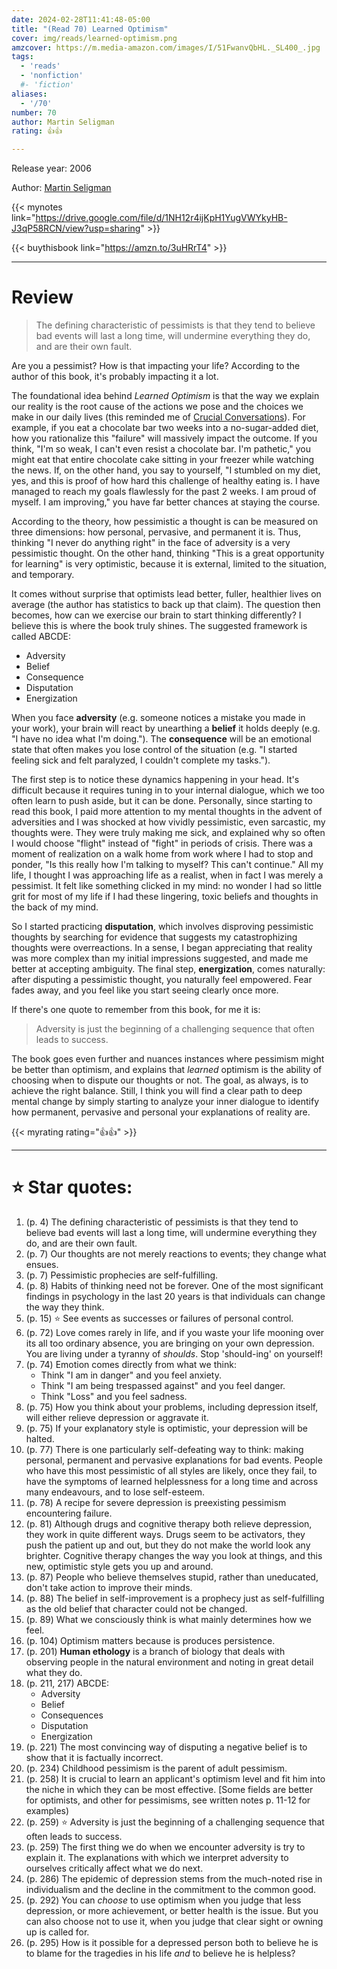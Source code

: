 ```yaml
---
date: 2024-02-28T11:41:48-05:00
title: "(Read 70) Learned Optimism"
cover: img/reads/learned-optimism.png
amzcover: https://m.media-amazon.com/images/I/51FwanvQbHL._SL400_.jpg
tags:
  - 'reads'
  - 'nonfiction'
  #- 'fiction'
aliases:
  - '/70'
number: 70
author: Martin Seligman
rating: 👍👍

---
```


Release year: 2006

Author: [Martin Seligman](https://en.wikipedia.org/wiki/Martin_Seligman)

{{< mynotes link="https://drive.google.com/file/d/1NH12r4ijKpH1YugVWYkyHB-J3qP58RCN/view?usp=sharing" >}}

{{< buythisbook link="https://amzn.to/3uHRrT4" >}}

---

# Review

> The defining characteristic of pessimists is that they tend to believe
> bad events will last a long time, will undermine everything they do,
> and are their own fault.

Are you a pessimist? How is that impacting your life? According to the
author of this book, it's probably impacting it a lot.

The foundational idea behind *Learned Optimism* is that the way we
explain our reality is the root cause of the actions we pose and the
choices we make in our daily lives (this reminded me of [Crucial
Conversations](/46)). For example, if you eat a chocolate bar two weeks into
a no-sugar-added diet, how you 
rationalize this "failure" will massively impact the outcome. If you
think, "I'm so weak, I can't even resist a chocolate bar. I'm pathetic,"
you might eat that entire chocolate cake sitting in your freezer while
watching the news. If, on the other hand, you say to yourself, "I stumbled on my
diet, yes, and this is proof of how hard this challenge of healthy
eating is. I have managed to reach my goals flawlessly for the past 2
weeks. I am proud of myself. I am improving," you have far better
chances at staying the course.

According to the theory, how pessimistic a thought is can be measured on
three dimensions: how personal, pervasive, and permanent it is. Thus,
thinking "I never do anything right" in the face of adversity is a very
pessimistic thought.  On the other hand, thinking "This is a great
opportunity for learning" is very optimistic, because it is external,
limited to the situation, and temporary.

It comes without surprise that optimists lead better, fuller, healthier
lives on average (the author has statistics to back up that claim). The
question then becomes, how can we exercise our brain to start thinking
differently? I believe this is where the book truly shines. The
suggested framework is called ABCDE:

- Adversity
- Belief
- Consequence
- Disputation
- Energization

When you face **adversity** (e.g. someone notices a mistake you made in
your work), your brain will react by unearthing a **belief** it holds
deeply (e.g. "I have no idea what I'm doing."). The **consequence** will
be an emotional state that often makes you lose control of the situation
(e.g. "I started feeling sick and felt paralyzed, I couldn't complete my
tasks.").

The first step is to notice these dynamics happening in your head. It's
difficult because it requires tuning in to your internal dialogue, which
we too often learn to push aside, but it can be done. Personally, since
starting to read this book, I paid more attention to my mental thoughts
in the advent of adversities and I was shocked at how vividly
pessimistic, even sarcastic, my thoughts were. They were truly making me
sick, and explained why so often I would choose "flight" instead of
"fight" in periods of crisis. There was a moment of
realization on a walk home from work where I had to stop and ponder,
"Is this really how I'm talking to myself? This can't continue." All my
life, I thought I was approaching life as a realist, when in fact I was
merely a pessimist.  It felt like something
clicked in my mind: no wonder I had so little grit for most of my life
if I had these lingering, toxic beliefs and thoughts in the back of my
mind.

So I started practicing **disputation**, which involves disproving
pessimistic thoughts by searching for evidence that suggests my
catastrophizing thoughts were overreactions. In a sense, I began
appreciating that reality was more complex than my initial impressions
suggested, and made me better at accepting ambiguity. The final step,
**energization**, comes naturally: after disputing a pessimistic
thought, you naturally feel empowered. Fear fades away, and you feel
like you start seeing clearly once more.

If there's one quote to remember from this book, for me it is:

> Adversity is just the beginning of a challenging sequence that often
> leads to success.

The book goes even further and nuances instances where pessimism might
be better than optimism, and explains that *learned* optimism is the
ability of choosing when to dispute our thoughts or not. The goal, as
always, is to achieve the right balance. Still, I think you will find a
clear path to deep mental change by simply starting to analyze your
inner dialogue to identify how permanent, pervasive and personal your
explanations of reality are.

{{< myrating rating="👍👍" >}}

---

# :star: Star quotes:

1. (p. 4) The defining characteristic of pessimists is that they tend to
   believe bad events will last a long time, will undermine everything
   they do, and are their own fault.
1. (p. 7) Our thoughts are not merely reactions to events; they change
   what ensues.
1. (p. 7) Pessimistic prophecies are self-fulfilling.
1. (p. 8) Habits of thinking need not be forever. One of the most
   significant findings in psychology in the last 20 years is that
   individuals can change the way they think.
1. (p. 15) :star: See events as successes or failures of personal control.
1. (p. 72) Love comes rarely in life, and if you waste your life mooning
   over its all too ordinary absence, you are bringing on your own
   depression. You are living under a tyranny of *shoulds*. Stop
   'should-ing' on yourself!
1. (p. 74) Emotion comes directly from what we think:
    - Think "I am in danger" and you feel anxiety.
    - Think "I am being trespassed against" and you feel danger.
    - Think "Loss" and you feel sadness.
1. (p. 75) How you think about your problems, including depression
   itself, will either relieve depression or aggravate it.
1. (p. 75) If your explanatory style is optimistic, your depression will
   be halted.
1. (p. 77) There is one particularly self-defeating way to think: making
   personal, permanent and pervasive explanations for bad events. People
   who have this most pessimistic of all styles are likely, once they
   fail, to have the symptoms of learned helplessness for a long time
   and across many endeavours, and to lose self-esteem.
1. (p. 78) A recipe for severe depression is preexisting pessimism
   encountering failure.
1. (p. 81) Although drugs and cognitive therapy both relieve depression,
   they work in quite different ways. Drugs seem to be activators, they
   push the patient up and out, but they do not make the world look any
   brighter. Cognitive therapy changes the way you look at things, and
   this new, optimistic style gets you up and around.
1. (p. 87) People who believe themselves stupid, rather than uneducated,
   don't take action to improve their minds.
1. (p. 88) The belief in self-improvement is a prophecy just as
   self-fulfilling as the old belief that character could not be
   changed.
1. (p. 89) What we consciously think is what mainly determines how we
   feel.
1. (p. 104) Optimism matters because is produces persistence.
1. (p. 201) **Human ethology** is a branch of biology that deals with
   observing people in the natural environment and noting in great
   detail what they do.
1. (p. 211, 217) ABCDE:
    - Adversity
    - Belief
    - Consequences
    - Disputation
    - Energization
1. (p. 221) The most convincing way of disputing a negative belief is to
   show that it is factually incorrect.
1. (p. 234) Childhood pessimism is the parent of adult pessimism.
1. (p. 258) It is crucial to learn an applicant's optimism level and fit
   him into the niche in which they can be most effective. [Some fields
   are better for optimists, and other for pessimisms, see written notes
   p. 11-12 for examples)
1. (p. 259) :star: Adversity is just the beginning of a challenging sequence
   that often leads to success.
1. (p. 259) The first thing we do when we encounter adversity is try to
   explain it. The explanations with which we interpret adversity to
   ourselves critically affect what we do next.
1. (p. 286) The epidemic of depression stems from the much-noted rise in
   individualism and the decline in the commitment to the common good.
1. (p. 292) You can *choose* to use optimism when you judge that less
   depression, or more achievement, or better health is the issue. But
   you can also choose not to use it, when you judge that clear sight or
   owning up is called for.
1. (p. 295) How is it possible for a depressed person both to believe he
   is to blame for the tragedies in his life *and* to believe he is
   helpless?

